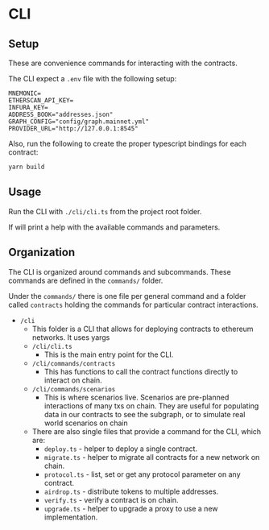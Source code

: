 # CLI

## Setup

These are convenience commands for interacting with the contracts.

The CLI expect a `.env` file with the following setup:

```
MNEMONIC=
ETHERSCAN_API_KEY=
INFURA_KEY=
ADDRESS_BOOK="addresses.json"
GRAPH_CONFIG="config/graph.mainnet.yml"
PROVIDER_URL="http://127.0.0.1:8545"
```

Also, run the following to create the proper typescript bindings for each contract:

```sh
yarn build
```

## Usage

Run the CLI with `./cli/cli.ts` from the project root folder.

If will print a help with the available commands and parameters.

## Organization

The CLI is organized around commands and subcommands. These commands are defined in the `commands/` folder.

Under the `commands/` there is one file per general command and a folder called `contracts` holding the commands for particular contract interactions.

- `/cli`
  - This folder is a CLI that allows for deploying contracts to ethereum networks. It uses yargs
  - `/cli/cli.ts`
    - This is the main entry point for the CLI.
  - `/cli/commands/contracts`
    - This has functions to call the contract functions directly to interact on chain.
  - `/cli/commands/scenarios`
    - This is where scenarios live. Scenarios are pre-planned interactions of many txs on chain.
      They are useful for populating data in our contracts to see the subgraph, or to simulate
      real world scenarios on chain
  - There are also single files that provide a command for the CLI, which are:
    - `deploy.ts` - helper to deploy a single contract.
    - `migrate.ts` - helper to migrate all contracts for a new network on chain.
    - `protocol.ts` - list, set or get any protocol parameter on any contract.
    - `airdrop.ts` - distribute tokens to multiple addresses.
    - `verify.ts` - verify a contract is on chain.
    - `upgrade.ts` - helper to upgrade a proxy to use a new implementation.
